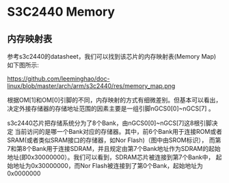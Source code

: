 S3C2440 Memory
========================================

内存映射表
----------------------------------------

参考s3c2440的datasheet，我们可以找到该芯片的内存映射表(Memory Map)
如下图所示:

https://github.com/leeminghao/doc-linux/blob/master/arch/arm/s3c2440/res/memory_map.png

根据OM[1]和OM[0]引脚的不同，内存映射的方式有细微差别。但基本可以看出，
决定外接存储器的存储地址范围的因素主要是一组引脚nGCS0[0]~nGCS[7] 。

s3c2440芯片把存储系统分为了8个Bank，由nGCS0[0]~nGCS[7]这8根引脚决定
当前访问的是哪一个Bank对应的存储器。其中，前6个Bank用于连接ROM或者
SRAM(或者类似SRAM接口的存储器，如Nor Flash)（图中由SROM标识），
而第7和第8个Bank用于连接SDRAM，并且规定由第7个Bank地址作为SDRAM的起始
地址(即0x30000000）。我们可以看到，SDRAM芯片被连接到第7个Bank中，
起始地址为0x30000000，而Nor Flash被连接到了第0个Bank，起始地址为
0x0000000
